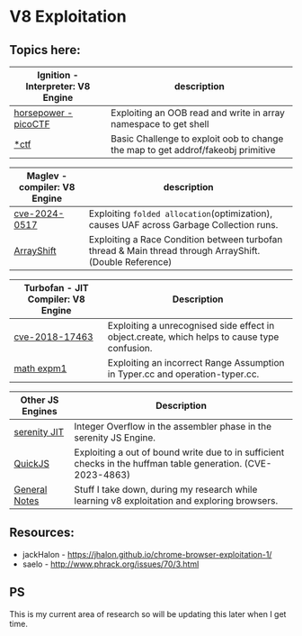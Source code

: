 # V8 Exploitation

## Topics here:

| Ignition - Interpreter: V8 Engine | description | 
| --- | --- |
|[horsepower - picoCTF](./horse_power/) | Exploiting an OOB read and write in array namespace to get shell |
|[*ctf](./starctf/)| Basic Challenge to exploit oob to change the map to get addrof/fakeobj primitive |

| Maglev - compiler: V8 Engine | description | 
| --- | --- |
|[cve-2024-0517](./cve-2024-0517/) | Exploiting `folded allocation`(optimization), causes UAF across Garbage Collection runs. |
|[ArrayShift](./ArrayShift/)| Exploiting a Race Condition between turbofan thread & Main thread through ArrayShift. (Double Reference)|

| Turbofan - JIT Compiler: V8 Engine| Description |
| --- | --- |
|[cve-2018-17463](./cve-2018-17463/)| Exploiting a unrecognised side effect in object.create, which helps to cause type confusion. |
|[math expm1](./expm1-35C3/)| Exploiting an incorrect Range Assumption in Typer.cc and operation-typer.cc. |

| Other JS Engines | Description |
| --- | --- |
|[serenity JIT](./hop/) | Integer Overflow in the assembler phase in the serenity JS Engine. | 
|[QuickJS](./quickJS-libwebp/)| Exploiting a out of bound write due to in sufficient checks in the huffman table generation. (CVE-2023-4863) |
|[General Notes](./note/)| Stuff I take down, during my research while learning v8 exploitation and exploring browsers.|

## Resources:

* jackHalon - https://jhalon.github.io/chrome-browser-exploitation-1/
* saelo     - http://www.phrack.org/issues/70/3.html

## PS

This is my current area of research so will be updating this later when I get time.
